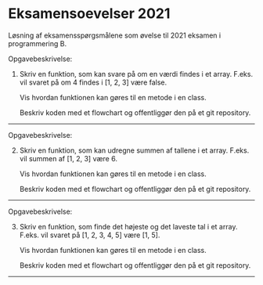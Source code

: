 # Eksamensoevelser 2021
Løsning af eksamensspørgsmålene som øvelse til 2021 eksamen i programmering B. 

Opgavebeskrivelse:

1.  Skriv en funktion, som kan svare på om en værdi findes i et array.
    F.eks. vil svaret på om 4 findes i [1, 2, 3] være false.

    Vis hvordan funktionen kan gøres til en metode i en class.

    Beskriv koden med et flowchart og offentliggør den på et git repository.
    
_________________________________________________________________________________________
    
Opgavebeskrivelse: 

2.  Skriv en funktion, som kan udregne summen af tallene i et array.
    F.eks. vil summen af [1, 2, 3] være 6.

    Vis hvordan funktionen kan gøres til en metode i en class.

    Beskriv koden med et flowchart og offentliggør den på et git repository.
    
_________________________________________________________________________________________
    
Opgavebeskrivelse:

3.  Skriv en funktion, som finde det højeste og det laveste tal i et array.
    F.eks. vil svaret på [1, 2, 3, 4, 5] være [1, 5].

    Vis hvordan funktionen kan gøres til en metode i en class.

    Beskriv koden med et flowchart og offentliggør den på et git repository.
    
_________________________________________________________________________________________
